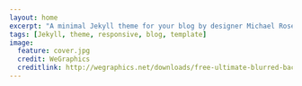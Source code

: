 ```yaml
---
layout: home
excerpt: "A minimal Jekyll theme for your blog by designer Michael Rose."
tags: [Jekyll, theme, responsive, blog, template]
image:
  feature: cover.jpg
  credit: WeGraphics
  creditlink: http://wegraphics.net/downloads/free-ultimate-blurred-background-pack/
---
```

